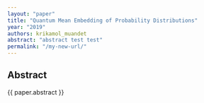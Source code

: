 ```yaml
---
layout: "paper"
title: "Quantum Mean Embedding of Probability Distributions"
year: "2019"
authors: krikamol_muandet
abstract: "abstract test test"
permalink: "/my-new-url/"
---
```


<h2>Abstract</h2>
{{ paper.abstract }}
